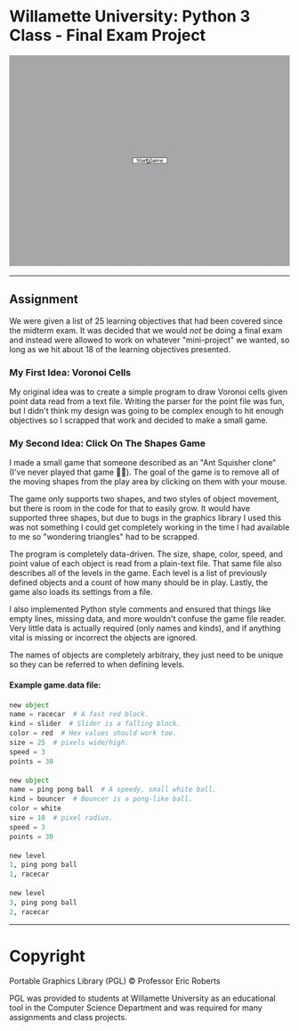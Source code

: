 # Willamette University: Python 3 Class - Final Exam Project

![Gameplay Demo](https://github.com/roboticforest/school-work-graveyard/blob/main/wu-python-final-project/media/gameplay-demo-converted-by-ezgif.com-gif-maker.gif "Gameplay Demo")

---

## Assignment

We were given a list of 25 learning objectives that had been covered since the midterm exam. It was decided that we would *not* be doing a final exam and instead were allowed to work on whatever "mini-project" we wanted, so long as we hit about 18 of the learning objectives presented.

### My First Idea: Voronoi Cells

My original idea was to create a simple program to draw Voronoi cells given point data read from a text file. Writing the parser for the point file was fun, but I didn't think my design was going to be complex enough to hit enough objectives so I scrapped that work and decided to make a small game.

### My Second Idea: Click On The Shapes Game

I made a small game that someone described as an "Ant Squisher clone" (I've never played that game 🤷‍♂️). The goal of the game is to remove all of the moving shapes from the play area by clicking on them with your mouse.

The game only supports two shapes, and two styles of object movement, but there is room in the code for that to easily grow. It would have supported three shapes, but due to bugs in the graphics library I used this was not something I could get completely working in the time I had available to me so "wondering triangles" had to be scrapped.

The program is completely data-driven. The size, shape, color, speed, and point value of each object is read from a plain-text file. That same file also describes all of the levels in the game. Each level is a list of previously defined objects and a count of how many should be in play. Lastly, the game also loads its settings from a file.

I also implemented Python style comments and ensured that things like empty lines, missing data, and more wouldn't confuse the game file reader. Very little data is actually required (only names and kinds), and if anything vital is missing or incorrect the objects are ignored.

The names of objects are completely arbitrary, they just need to be unique so they can be referred to when defining levels.

#### Example game.data file:

```python
new object
name = racecar  # A fast red block.
kind = slider  # Slider is a falling block.
color = red  # Hex values should work too.
size = 25  # pixels wide/high.
speed = 3
points = 30

new object
name = ping pong ball  # A speedy, small white ball.
kind = bouncer  # Bouncer is a pong-like ball.
color = white
size = 10  # pixel radius.
speed = 3
points = 30

new level
1, ping pong ball
1, racecar

new level
3, ping pong ball
2, racecar
```

---

# Copyright

Portable Graphics Library (PGL) © Professor Eric Roberts

PGL was provided to students at Willamette University as an educational tool in the Computer Science Department and was required for many assignments and class projects.
